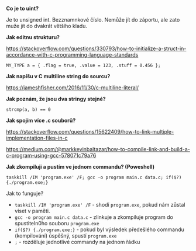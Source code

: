 **Co je to uint?**

Je to unsigned int. Bezznamnkové číslo. Nemůže jít do záportu, ale zato muže jít do dvakrát většího kladu.

**Jak editnu strukturu?**

https://stackoverflow.com/questions/330793/how-to-initialize-a-struct-in-accordance-with-c-programming-language-standards

`MY_TYPE a = { .flag = true, .value = 123, .stuff = 0.456 };`

**Jak napíšu v C multiline string do sourcu?**

https://jameshfisher.com/2016/11/30/c-multiline-literal/

**Jak poznám, že jsou dva stringy stejné?**

`strcmp(a, b) == 0`


**Jak spojím více .c souborů?**

https://stackoverflow.com/questions/15622409/how-to-link-multiple-implementation-files-in-c

https://medium.com/@markkevinbaltazar/how-to-compile-link-and-build-a-c-program-using-gcc-578071c79a76

**Jak zkompiluji a pustím ve jednom commandu? (Poweshell)**

`taskkill /IM 'program.exe' /F; gcc -o program main.c data.c; if($?) {./program.exe;}`

Jak to funguje?
 - `taskkill /IM 'program.exe' /F` - shodí `program.exe`, pokud nám zůstal viset v paměti.
 - `gcc -o program main.c data.c` - zlinkuje a zkompiluje program do spustiteln0ho souboru `program.exe`
 - `if($?) {./program.exe;}` - pokud byl výsledek předešlého commandu (kompilování) úspěšný, spustí `program.exe`
 - `;` - rozděluje jednotlivé commandy na jednom řádku